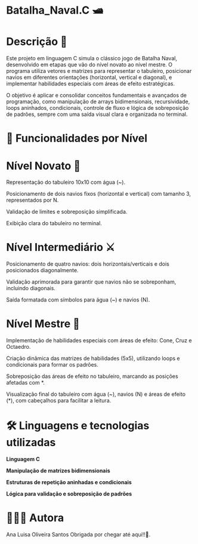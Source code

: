 # Batalha_Naval.C 🛥️

# Descrição 💙
Este projeto em linguagem C simula o clássico jogo de Batalha Naval, desenvolvido em etapas que vão do nível novato ao nível mestre. O programa utiliza vetores e matrizes para representar o tabuleiro, posicionar navios em diferentes orientações (horizontal, vertical e diagonal), e implementar habilidades especiais com áreas de efeito estratégicas.

O objetivo é aplicar e consolidar conceitos fundamentais e avançados de programação, como manipulação de arrays bidimensionais, recursividade, loops aninhados, condicionais, controle de fluxo e lógica de sobreposição de padrões, sempre com uma saída visual clara e organizada no terminal.

# 🚀 Funcionalidades por Nível

# Nível Novato 🐣
Representação do tabuleiro 10x10 com água (~).

Posicionamento de dois navios fixos (horizontal e vertical) com tamanho 3, representados por N.

Validação de limites e sobreposição simplificada.

Exibição clara do tabuleiro no terminal.

# Nível Intermediário ⚔️
Posicionamento de quatro navios: dois horizontais/verticais e dois posicionados diagonalmente.

Validação aprimorada para garantir que navios não se sobreponham, incluindo diagonais.

Saída formatada com símbolos para água (~) e navios (N).

# Nível Mestre 👑
Implementação de habilidades especiais com áreas de efeito: Cone, Cruz e Octaedro.

Criação dinâmica das matrizes de habilidades (5x5), utilizando loops e condicionais para formar os padrões.

Sobreposição das áreas de efeito no tabuleiro, marcando as posições afetadas com *.

Visualização final do tabuleiro com água (~), navios (N) e áreas de efeito (*), com cabeçalhos para facilitar a leitura.

# 🛠️ Linguagens e tecnologias utilizadas
**Linguagem C**

**Manipulação de matrizes bidimensionais**

**Estruturas de repetição aninhadas e condicionais**

**Lógica para validação e sobreposição de padrões**

# 👩🏻‍💻 Autora
Ana Luisa Oliveira Santos
Obrigada por chegar até aqui!!💙.
